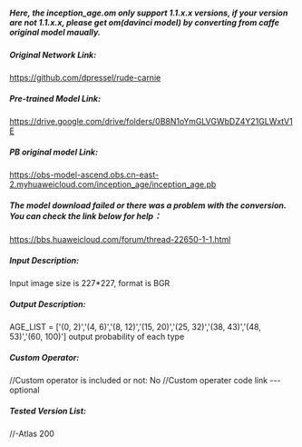 ##### Here, the inception_age.om only support 1.1.x.x versions, if your version are not 1.1.x.x, please get om(davinci model) by converting from caffe original model maually.

##### Original Network Link:
https://github.com/dpressel/rude-carnie

##### Pre-trained Model Link:
https://drive.google.com/drive/folders/0B8N1oYmGLVGWbDZ4Y21GLWxtV1E

##### PB  original model Link:
https://obs-model-ascend.obs.cn-east-2.myhuaweicloud.com/inception_age/inception_age.pb

##### The model download failed or there was a problem with the conversion. You can check the link below for help：
https://bbs.huaweicloud.com/forum/thread-22650-1-1.html

##### Input Description:
Input image size is 227*227, format is BGR

##### Output Description:
AGE_LIST = ['(0, 2)','(4, 6)','(8, 12)','(15, 20)','(25, 32)','(38, 43)','(48, 53)','(60, 100)']
output probability of each type

##### Custom Operator:
//Custom operator is included or not: No
//Custom operater code link ---optional

##### Tested Version List:
//-Atlas 200
